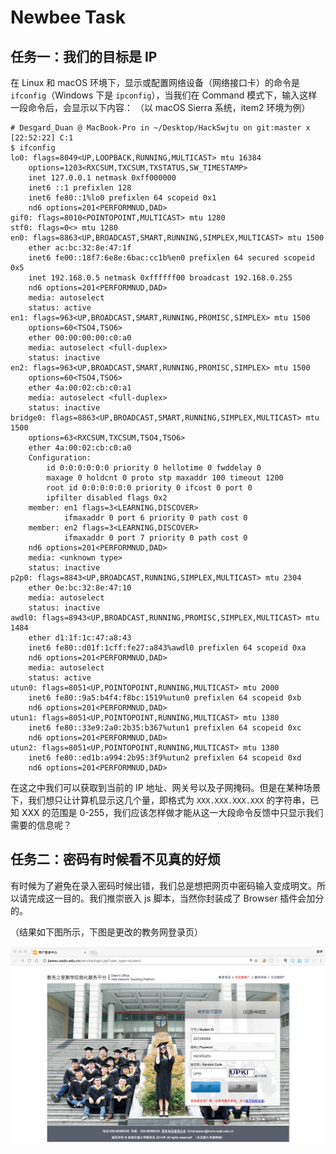 # Newbee Task

## 任务一：我们的目标是 IP

在 Linux 和 macOS 环境下，显示或配置网络设备（网络接口卡）的命令是 `ifconfig`（Windows 下是 `ipconfig`），当我们在 Command 模式下，输入这样一段命令后，会显示以下内容：
（以 macOS Sierra 系统，item2 环境为例）

```shell
# Desgard_Duan @ MacBook-Pro in ~/Desktop/HackSwjtu on git:master x [22:52:22] C:1
$ ifconfig
lo0: flags=8049<UP,LOOPBACK,RUNNING,MULTICAST> mtu 16384
	options=1203<RXCSUM,TXCSUM,TXSTATUS,SW_TIMESTAMP>
	inet 127.0.0.1 netmask 0xff000000
	inet6 ::1 prefixlen 128
	inet6 fe80::1%lo0 prefixlen 64 scopeid 0x1
	nd6 options=201<PERFORMNUD,DAD>
gif0: flags=8010<POINTOPOINT,MULTICAST> mtu 1280
stf0: flags=0<> mtu 1280
en0: flags=8863<UP,BROADCAST,SMART,RUNNING,SIMPLEX,MULTICAST> mtu 1500
	ether ac:bc:32:8e:47:1f
	inet6 fe00::18f7:6e8e:6bac:cc1b%en0 prefixlen 64 secured scopeid 0x5
	inet 192.168.0.5 netmask 0xffffff00 broadcast 192.168.0.255
	nd6 options=201<PERFORMNUD,DAD>
	media: autoselect
	status: active
en1: flags=963<UP,BROADCAST,SMART,RUNNING,PROMISC,SIMPLEX> mtu 1500
	options=60<TSO4,TSO6>
	ether 00:00:00:00:c0:a0
	media: autoselect <full-duplex>
	status: inactive
en2: flags=963<UP,BROADCAST,SMART,RUNNING,PROMISC,SIMPLEX> mtu 1500
	options=60<TSO4,TSO6>
	ether 4a:00:02:cb:c0:a1
	media: autoselect <full-duplex>
	status: inactive
bridge0: flags=8863<UP,BROADCAST,SMART,RUNNING,SIMPLEX,MULTICAST> mtu 1500
	options=63<RXCSUM,TXCSUM,TSO4,TSO6>
	ether 4a:00:02:cb:c0:a0
	Configuration:
		id 0:0:0:0:0:0 priority 0 hellotime 0 fwddelay 0
		maxage 0 holdcnt 0 proto stp maxaddr 100 timeout 1200
		root id 0:0:0:0:0:0 priority 0 ifcost 0 port 0
		ipfilter disabled flags 0x2
	member: en1 flags=3<LEARNING,DISCOVER>
	        ifmaxaddr 0 port 6 priority 0 path cost 0
	member: en2 flags=3<LEARNING,DISCOVER>
	        ifmaxaddr 0 port 7 priority 0 path cost 0
	nd6 options=201<PERFORMNUD,DAD>
	media: <unknown type>
	status: inactive
p2p0: flags=8843<UP,BROADCAST,RUNNING,SIMPLEX,MULTICAST> mtu 2304
	ether 0e:bc:32:8e:47:10
	media: autoselect
	status: inactive
awdl0: flags=8943<UP,BROADCAST,RUNNING,PROMISC,SIMPLEX,MULTICAST> mtu 1484
	ether d1:1f:1c:47:a8:43
	inet6 fe80::d01f:1cff:fe27:a843%awdl0 prefixlen 64 scopeid 0xa
	nd6 options=201<PERFORMNUD,DAD>
	media: autoselect
	status: active
utun0: flags=8051<UP,POINTOPOINT,RUNNING,MULTICAST> mtu 2000
	inet6 fe80::9a5:b4f4:f8bc:1519%utun0 prefixlen 64 scopeid 0xb
	nd6 options=201<PERFORMNUD,DAD>
utun1: flags=8051<UP,POINTOPOINT,RUNNING,MULTICAST> mtu 1380
	inet6 fe80::33e9:2a0:2b35:b367%utun1 prefixlen 64 scopeid 0xc
	nd6 options=201<PERFORMNUD,DAD>
utun2: flags=8051<UP,POINTOPOINT,RUNNING,MULTICAST> mtu 1380
	inet6 fe80::ed1b:a994:2b95:3f9%utun2 prefixlen 64 scopeid 0xd
	nd6 options=201<PERFORMNUD,DAD>
```

在这之中我们可以获取到当前的 IP 地址、网关号以及子网掩码。但是在某种场景下，我们想只让计算机显示这几个量，即格式为 `XXX.XXX.XXX.XXX` 的字符串，已知 XXX 的范围是 0-255，我们应该怎样做才能从这一大段命令反馈中只显示我们需要的信息呢？

## 任务二：密码有时候看不见真的好烦

有时候为了避免在录入密码时候出错，我们总是想把网页中密码输入变成明文。所以请完成这一目的。我们推崇嵌入 js 脚本，当然你封装成了 Browser 插件会加分的。

（结果如下图所示，下图是更改的教务网登录页）

![](img/newbee_task-1.png)
